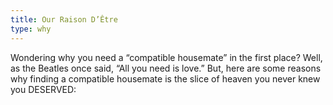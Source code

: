 ```yaml
---
title: Our Raison D’Être
type: why
---
```


<p class="text-md font-light mt-2 text-slate-900">
Wondering why you need a “compatible housemate” in the first place? Well, as the Beatles once said, “All you need is love.” But, here are some reasons why finding a compatible housemate is the slice of heaven you never knew you DESERVED:
</p>
